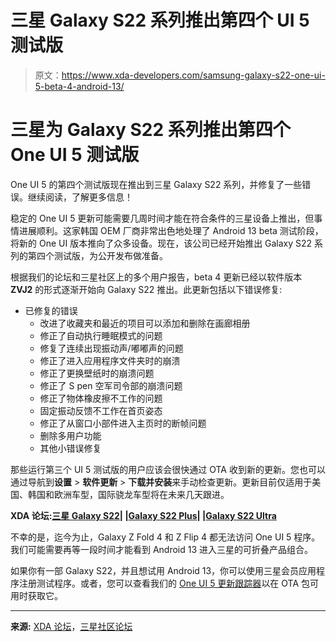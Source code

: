 # 三星 Galaxy S22 系列推出第四个 UI 5 测试版

> 原文：<https://www.xda-developers.com/samsung-galaxy-s22-one-ui-5-beta-4-android-13/>

# 三星为 Galaxy S22 系列推出第四个 One UI 5 测试版

One UI 5 的第四个测试版现在推出到三星 Galaxy S22 系列，并修复了一些错误。继续阅读，了解更多信息！

稳定的 One UI 5 更新可能需要几周时间才能在符合条件的三星设备上推出，但事情进展顺利。这家韩国 OEM 厂商非常出色地处理了 Android 13 beta 测试阶段，将新的 One UI 版本推向了众多设备。现在，该公司已经开始推出 Galaxy S22 系列的第四个测试版，为公开发布做准备。

根据我们的论坛和三星社区上的多个用户报告，beta 4 更新已经以软件版本 **ZVJ2** 的形式逐渐开始向 Galaxy S22 推出。此更新包括以下错误修复:

*   已修复的错误
    *   改进了收藏夹和最近的项目可以添加和删除在画廊相册
    *   修正了自动执行睡眠模式的问题
    *   修复了连续出现振动声/嘟嘟声的问题
    *   修正了进入应用程序文件夹时的崩溃
    *   修正了更换壁纸时的崩溃问题
    *   修正了 S pen 空军司令部的崩溃问题
    *   修正了物体橡皮擦不工作的问题
    *   固定振动反馈不工作在首页姿态
    *   修正了从窗口小部件进入主页时的断帧问题
    *   删除多用户功能
    *   其他小错误修复

那些运行第三个 UI 5 测试版的用户应该会很快通过 OTA 收到新的更新。您也可以通过导航到**设置** > **软件更新** > **下载并安装**来手动检查更新。更新目前仅适用于美国、韩国和欧洲车型，国际骁龙车型将在未来几天跟进。

**XDA 论坛:[三星 Galaxy S22](https://forum.xda-developers.com/f/samsung-galaxy-s22.12511/)| |[Galaxy S22 Plus](https://forum.xda-developers.com/f/samsung-galaxy-s22-plus.12513/)| |[Galaxy S22 Ultra](https://forum.xda-developers.com/f/samsung-galaxy-s22-ultra.12515/)**

不幸的是，迄今为止，Galaxy Z Fold 4 和 Z Flip 4 都无法访问 One UI 5 程序。我们可能需要再等一段时间才能看到 Android 13 进入三星的可折叠产品组合。

如果你有一部 Galaxy S22，并且想试用 Android 13，你可以使用三星会员应用程序注册测试程序。或者，您可以查看我们的 [One UI 5 更新跟踪器](https://www.xda-developers.com/samsung-galaxy-one-ui-5-android-13-update-tracker/)以在 OTA 包可用时获取它。

* * *

**来源:** [XDA 论坛](https://forum.xda-developers.com/posts/87534027)，[三星社区论坛](https://r1.community.samsung.com/t5/%EA%B0%A4%EB%9F%AD%EC%8B%9C-s/s22-%EC%8B%9C%EB%A6%AC%EC%A6%88-%EB%B2%A0%ED%83%80-4%EC%B0%A8-%EB%96%B4%EC%8A%B5%EB%8B%88%EB%8B%A4/td-p/19028425)